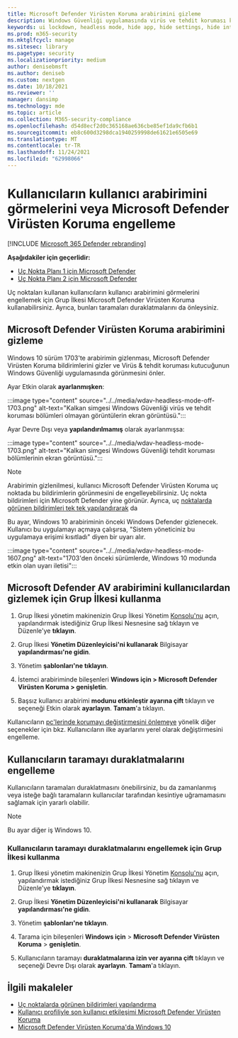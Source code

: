 ```yaml
---
title: Microsoft Defender Virüsten Koruma arabirimini gizleme
description: Windows Güvenliği uygulamasında virüs ve tehdit koruması kutucuğunu gizleyebilirsiniz.
keywords: ui lockdown, headless mode, hide app, hide settings, hide interface
ms.prod: m365-security
ms.mktglfcycl: manage
ms.sitesec: library
ms.pagetype: security
ms.localizationpriority: medium
author: denisebmsft
ms.author: deniseb
ms.custom: nextgen
ms.date: 10/18/2021
ms.reviewer: ''
manager: dansimp
ms.technology: mde
ms.topic: article
ms.collection: M365-security-compliance
ms.openlocfilehash: d54d8ecf2d0c365168ae636cbe85ef1da9cfb6b1
ms.sourcegitcommit: eb8c600d3298dca1940259998de61621e6505e69
ms.translationtype: MT
ms.contentlocale: tr-TR
ms.lasthandoff: 11/24/2021
ms.locfileid: "62998066"
---
```

# <a name="prevent-users-from-seeing-or-interacting-with-the-microsoft-defender-antivirus-user-interface"></a>Kullanıcıların kullanıcı arabirimini görmelerini veya Microsoft Defender Virüsten Koruma engelleme

[!INCLUDE [Microsoft 365 Defender rebranding](../../includes/microsoft-defender.md)]


**Aşağıdakiler için geçerlidir:**
- [Uç Nokta Planı 1 için Microsoft Defender](https://go.microsoft.com/fwlink/p/?linkid=2154037)
- [Uç Nokta Planı 2 için Microsoft Defender](https://go.microsoft.com/fwlink/p/?linkid=2154037)

Uç noktaları kullanan kullanıcıların kullanıcı arabirimini görmelerini engellemek için Grup İlkesi Microsoft Defender Virüsten Koruma kullanabilirsiniz. Ayrıca, bunları taramaları duraklatmalarını da önleysiniz.

## <a name="hide-the-microsoft-defender-antivirus-interface"></a>Microsoft Defender Virüsten Koruma arabirimini gizleme

Windows 10 sürüm 1703'te arabirimin gizlenması, Microsoft Defender Virüsten Koruma bildirimlerini gizler ve Virüs & tehdit koruması kutucuğunun Windows Güvenliği uygulamasında görünmesini önler.

Ayar Etkin olarak **ayarlanmışken**:

:::image type="content" source="../../media/wdav-headless-mode-off-1703.png" alt-text="Kalkan simgesi Windows Güvenliği virüs ve tehdit koruması bölümleri olmayan görüntülerin ekran görüntüsü.":::

Ayar Devre Dışı veya **yapılandırılmamış** olarak ayarlanmışsa:

:::image type="content" source="../../media/wdav-headless-mode-1703.png" alt-text="Kalkan simgesi Windows Güvenliği tehdit koruması bölümlerinin ekran görüntüsü.":::

> [!NOTE]
> Arabirimin gizlenilmesi, kullanıcı Microsoft Defender Virüsten Koruma uç noktada bu bildirimlerin görünmesini de engelleyebilirsiniz. Uç nokta bildirimleri için Microsoft Defender yine görünür. Ayrıca, uç [noktalarda görünen bildirimleri tek tek yapılandırarak](configure-notifications-microsoft-defender-antivirus.md) da

Bu ayar, Windows 10 arabiriminin önceki Windows Defender gizlenecek. Kullanıcı bu uygulamayı açmaya çalışırsa, "Sistem yöneticiniz bu uygulamaya erişimi kısıtladı" diyen bir uyarı alır.

:::image type="content" source="../../media/wdav-headless-mode-1607.png" alt-text="1703'den önceki sürümlerde, Windows 10 modunda etkin olan uyarı iletisi":::

## <a name="use-group-policy-to-hide-the-microsoft-defender-av-interface-from-users"></a>Microsoft Defender AV arabirimini kullanıcılardan gizlemek için Grup İlkesi kullanma

1. Grup İlkesi yönetim makinenizin Grup İlkesi Yönetim [Konsolu'nu](/previous-versions/windows/desktop/gpmc/group-policy-management-console-portal) açın, yapılandırmak istediğiniz Grup İlkesi Nesnesine sağ tıklayın ve Düzenle'ye **tıklayın**.

2. Grup İlkesi **Yönetim Düzenleyicisi'ni kullanarak** Bilgisayar **yapılandırması'ne gidin**.

3. Yönetim **şablonları'ne tıklayın**.

4. İstemci arabiriminde bileşenleri **Windows için > Microsoft Defender Virüsten Koruma > genişletin**.

5. Başsız kullanıcı arabirimi **modunu etkinleştir ayarına çift** tıklayın ve seçeneği Etkin olarak **ayarlayın**. **Tamam**'a tıklayın.

Kullanıcıların [pc'lerinde korumayı değiştirmesini önlemeye](configure-local-policy-overrides-microsoft-defender-antivirus.md) yönelik diğer seçenekler için bkz. Kullanıcıların ilke ayarlarını yerel olarak değiştirmesini engelleme.

## <a name="prevent-users-from-pausing-a-scan"></a>Kullanıcıların taramayı duraklatmalarını engelleme

Kullanıcıların taramaları duraklatmasını önebilirsiniz, bu da zamanlanmış veya isteğe bağlı taramaların kullanıcılar tarafından kesintiye uğramamasını sağlamak için yararlı olabilir.

> [!NOTE]
> Bu ayar diğer iş Windows 10.

### <a name="use-group-policy-to-prevent-users-from-pausing-a-scan"></a>Kullanıcıların taramayı duraklatmalarını engellemek için Grup İlkesi kullanma

1. Grup İlkesi yönetim makinenizin Grup İlkesi Yönetim [Konsolu'nu](/previous-versions/windows/desktop/gpmc/group-policy-management-console-portal) açın, yapılandırmak istediğiniz Grup İlkesi Nesnesine sağ tıklayın ve Düzenle'ye **tıklayın**.

2. Grup İlkesi **Yönetim Düzenleyicisi'ni kullanarak** Bilgisayar **yapılandırması'ne gidin**.

3. Yönetim **şablonları'ne tıklayın**.

4. Tarama için bileşenleri **Windows için** \> **Microsoft Defender Virüsten Koruma** \> **genişletin**.

5. Kullanıcıların taramayı **duraklatmalarına izin ver ayarına çift** tıklayın ve seçeneği Devre Dışı olarak **ayarlayın**. **Tamam**'a tıklayın.

## <a name="related-articles"></a>İlgili makaleler

- [Uç noktalarda görünen bildirimleri yapılandırma](configure-notifications-microsoft-defender-antivirus.md)
- [Kullanıcı profiliyle son kullanıcı etkileşimi Microsoft Defender Virüsten Koruma](configure-end-user-interaction-microsoft-defender-antivirus.md)
- [Microsoft Defender Virüsten Koruma'da Windows 10](microsoft-defender-antivirus-in-windows-10.md)
